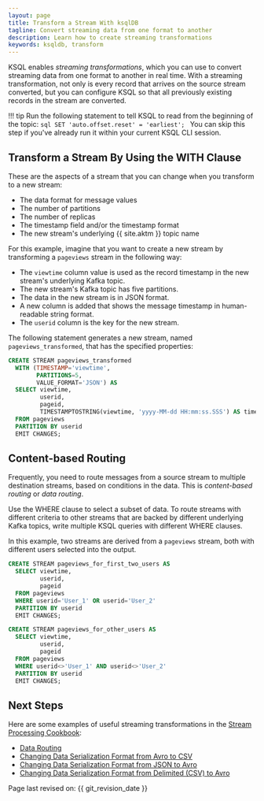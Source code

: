```yaml
---
layout: page
title: Transform a Stream With ksqlDB
tagline: Convert streaming data from one format to another
description: Learn how to create streaming transformations
keywords: ksqldb, transform
---
```


KSQL enables *streaming transformations*, which you can use to convert
streaming data from one format to another in real time. With a streaming
transformation, not only is every record that arrives on the source
stream converted, but you can configure KSQL so that all previously
existing records in the stream are converted.

!!! tip
      Run the following statement to tell KSQL to read from the beginning of the
      topic:
      ```sql
      SET 'auto.offset.reset' = 'earliest';
      ```
      You can skip this step if you've already run it within your current
      KSQL CLI session.

Transform a Stream By Using the WITH Clause
-------------------------------------------

These are the aspects of a stream that you can change when you transform
to a new stream:

-   The data format for message values
-   The number of partitions
-   The number of replicas
-   The timestamp field and/or the timestamp format
-   The new stream's underlying {{ site.aktm }} topic name

For this example, imagine that you want to create a new stream by
transforming a `pageviews` stream in the following way:

-   The `viewtime` column value is used as the record timestamp in the
    new stream's underlying Kafka topic.
-   The new stream's Kafka topic has five partitions.
-   The data in the new stream is in JSON format.
-   A new column is added that shows the message timestamp in
    human-readable string format.
-   The `userid` column is the key for the new stream.

The following statement generates a new stream, named
`pageviews_transformed`, that has the specified properties:

```sql
CREATE STREAM pageviews_transformed
  WITH (TIMESTAMP='viewtime',
        PARTITIONS=5,
        VALUE_FORMAT='JSON') AS
  SELECT viewtime,
         userid,
         pageid,
         TIMESTAMPTOSTRING(viewtime, 'yyyy-MM-dd HH:mm:ss.SSS') AS timestring
  FROM pageviews
  PARTITION BY userid
  EMIT CHANGES;
```

Content-based Routing
---------------------

Frequently, you need to route messages from a source stream to multiple
destination streams, based on conditions in the data. This is
*content-based routing* or *data routing*.

Use the WHERE clause to select a subset of data. To route streams with
different criteria to other streams that are backed by different
underlying Kafka topics, write multiple KSQL queries with different
WHERE clauses.

In this example, two streams are derived from a `pageviews` stream, both
with different users selected into the output.

```sql
CREATE STREAM pageviews_for_first_two_users AS
  SELECT viewtime,
         userid,
         pageid
  FROM pageviews
  WHERE userid='User_1' OR userid='User_2'
  PARTITION BY userid
  EMIT CHANGES;
```

```sql
CREATE STREAM pageviews_for_other_users AS
  SELECT viewtime,
         userid,
         pageid
  FROM pageviews
  WHERE userid<>'User_1' AND userid<>'User_2'
  PARTITION BY userid
  EMIT CHANGES;
```

Next Steps
----------

Here are some examples of useful streaming transformations in the
[Stream Processing Cookbook](https://www.confluent.io/stream-processing-cookbook):

-   [Data Routing](https://www.confluent.io/stream-processing-cookbook/ksql-recipes/data-routing)
-   [Changing Data Serialization Format from Avro to CSV](https://www.confluent.io/stream-processing-cookbook/ksql-recipes/changing-data-serialization-format-avro-csv)
-   [Changing Data Serialization Format from JSON to Avro](https://www.confluent.io/stream-processing-cookbook/ksql-recipes/changing-data-serialization-format-json-avro)
-   [Changing Data Serialization Format from Delimited (CSV) to Avro](https://www.confluent.io/stream-processing-cookbook/ksql-recipes/changing-data-serialization-format-delimited-csv-avro)

Page last revised on: {{ git_revision_date }}
